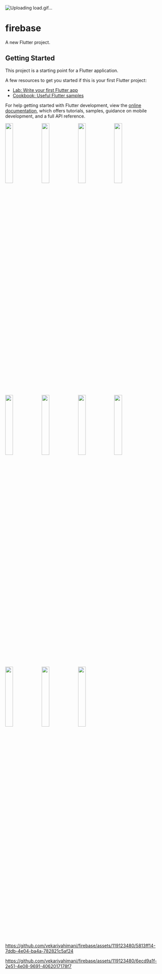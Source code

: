 ![Uploading load.gif…]()
# firebase

A new Flutter project.

## Getting Started

This project is a starting point for a Flutter application.

A few resources to get you started if this is your first Flutter project:

- [Lab: Write your first Flutter app](https://docs.flutter.dev/get-started/codelab)
- [Cookbook: Useful Flutter samples](https://docs.flutter.dev/cookbook)

For help getting started with Flutter development, view the
[online documentation](https://docs.flutter.dev/), which offers tutorials,
samples, guidance on mobile development, and a full API reference.
<p>
<img src="https://github.com/vekariyahimani/ecommers/assets/119123480/dc23ed64-9feb-4afb-9337-8852ce067762"width=22%,height=35%>
<img src="https://github.com/vekariyahimani/ecommers/assets/119123480/3990bc0b-700c-4ed5-a073-4ae59e529246"width=22%,height=35%>
<img src="https://github.com/vekariyahimani/firebase/assets/119123480/9e22fc0c-f3a5-4657-a9a1-732976067ffa"width=22%,height=35%>
<img src="https://github.com/vekariyahimani/firebase/assets/119123480/b7eba792-83c6-46de-b338-3cd5f58c91a7"width=22%,height=35%>
<img src="https://github.com/vekariyahimani/firebase/assets/119123480/75a019d8-eae5-4660-9b57-a0eed036b178"width=22%,height=35%>
<img src="https://github.com/vekariyahimani/firebase/assets/119123480/65ca0d2a-a0e1-45e3-94c3-bc22cc78a506"width=22%,height=35%>
<img src="https://github.com/vekariyahimani/firebase/assets/119123480/9a366f1d-3d8d-4eb8-a051-cd8a5bfe5063"width=22%,height=35%>
<img src="https://github.com/vekariyahimani/firebase/assets/119123480/bfffa062-5c69-4c2d-bd2f-fa28ef5f1b7b"width=22%,height=35%>
<img src="https://github.com/vekariyahimani/firebase/assets/119123480/c23913b0-694a-4aca-b4f8-b11621da4f39"width=22%,height=35%>
<img src="https://github.com/vekariyahimani/firebase/assets/119123480/d20f100b-168c-4379-930e-4d4009dff4cc"width=22%,height=35%>
<img src="https://github.com/vekariyahimani/firebase/assets/119123480/b289ed1c-5be0-43eb-9c42-20ff1c32c965"width=22%,height=35%>





https://github.com/vekariyahimani/firebase/assets/119123480/5813ff14-7ddb-4e04-ba4a-782821c5af24

https://github.com/vekariyahimani/firebase/assets/119123480/6ecd9a1f-2e51-4e08-9691-4062017178f7







